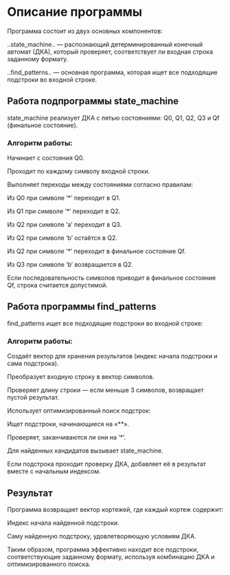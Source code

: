 # Описание программы
Программа состоит из двух основных компонентов:

..state_machine.. — распознающий детерминированный конечный автомат (ДКА), который проверяет, соответствует ли входная строка заданному формату.

..find_patterns.. — основная программа, которая ищет все подходящие подстроки во входной строке.

## Работа подпрограммы state_machine
state_machine реализует ДКА с пятью состояниями: Q0, Q1, Q2, Q3 и Qf (финальное состояние).

### Алгоритм работы:

Начинает с состояния Q0.

Проходит по каждому символу входной строки.

Выполняет переходы между состояниями согласно правилам:

Из Q0 при символе ‘*’ переходит в Q1.

Из Q1 при символе ‘*’ переходит в Q2.

Из Q2 при символе ‘a’ переходит в Q3.

Из Q2 при символе ‘b’ остаётся в Q2.

Из Q2 при символе ‘*’ переходит в финальное состояние Qf.

Из Q3 при символе ‘b’ возвращается в Q2.

Если последовательность символов приводит в финальное состояние Qf, строка считается допустимой.

## Работа программы find_patterns
find_patterns ищет все подходящие подстроки во входной строке:

### Алгоритм работы:

Создаёт вектор для хранения результатов (индекс начала подстроки и сама подстрока).

Преобразует входную строку в вектор символов.

Проверяет длину строки — если меньше 3 символов, возвращает пустой результат.

Использует оптимизированный поиск подстрок:

Ищет подстроки, начинающиеся на «**».

Проверяет, заканчиваются ли они на ‘*’.

Для найденных кандидатов вызывает state_machine.

Если подстрока проходит проверку ДКА, добавляет её в результат вместе с начальным индексом.

## Результат
Программа возвращает вектор кортежей, где каждый кортеж содержит:

Индекс начала найденной подстроки.

Саму найденную подстроку, удовлетворяющую условиям ДКА.

Таким образом, программа эффективно находит все подстроки, соответствующие заданному формату, используя комбинацию ДКА и оптимизированного поиска.


